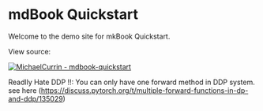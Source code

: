 # mdBook Quickstart

Welcome to the demo site for mkBook Quickstart.

View source:

[![MichaelCurrin - mdbook-quickstart](https://img.shields.io/static/v1?label=MichaelCurrin&message=mdbook-quickstart&color=blue&logo=github)](https://github.com/MichaelCurrin/mdbook-quickstart)


Readlly Hate DDP !!:
You can only have one forward method in DDP system. see here (https://discuss.pytorch.org/t/multiple-forward-functions-in-dp-and-ddp/135029)
